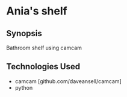 Ania's shelf
=======================

## Synopsis

Bathroom shelf using camcam

## Technologies Used

- camcam [github.com/daveansell/camcam]
- python
